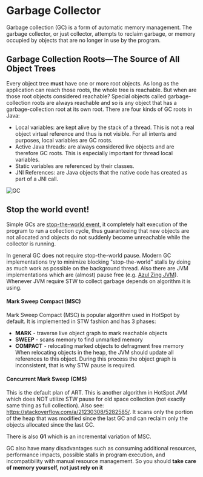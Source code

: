 # Garbage Collector

Garbage collection (GC) is a form of automatic memory management. The garbage collector, or just collector, attempts to reclaim garbage, or memory occupied by objects that are no longer in use by the program. 

## Garbage Collection Roots—The Source of All Object Trees

Every object tree **must** have one or more root objects. As long as the application can reach those roots, the whole tree is reachable. But when are those root objects considered reachable? Special objects called garbage-collection roots are always reachable and so is any object that has a garbage-collection root at its own root. There are four kinds of GC roots in Java:

* Local variables: are kept alive by the stack of a thread. This is not a real object virtual reference and thus is not visible. For all intents and purposes, local variables are GC roots.
* Active Java threads: are always considered live objects and are therefore GC roots. This is especially important for thread local variables.
* Static variables are referenced by their classes.
* JNI References: are Java objects that the native code has created as part of a JNI call.

![GC](../resources/gc_with_leaks.png "GC")


## Stop the world event!

Simple GCs are [stop-the-world event](https://en.wikipedia.org/wiki/Tracing_garbage_collection#Stop-the-world_vs._incremental_vs._concurrent), it completely halt execution of the program to run a collection cycle, thus guaranteeing that new objects are not allocated and objects do not suddenly become unreachable while the collector is running.

In general GC does not require stop-the-world pause. Modern GC implementations try to minimize blocking "stop-the-world" stalls by doing as much work as possible on the background thread. Also there are JVM implementations which are (almost) pause free (e.g. [Azul Zing JVM](https://www.azul.com/products/zing/)). Whenever JVM require STW to collect garbage depends on algorithm it is using. 

#### Mark Sweep Compact (MSC)

Mark Sweep Compact (MSC) is popular algorithm used in HotSpot by default. It is implemented in STW fashion and has 3 phases:
* **MARK** - traverse live object graph to mark reachable objects
* **SWEEP** - scans memory to find unmarked memory
* **COMPACT** - relocating marked objects to defragment free memory
When relocating objects in the heap, the JVM should update all references to this object. During this process the object graph is inconsistent, that is why STW pause is required.

#### Concurrent Mark Sweep (CMS)

This is the default plan of ART. This is another algorithm in HotSpot JVM which does NOT utilize STW pause for old space collection (not exactly same thing as full collection). Also see: https://stackoverflow.com/a/21230308/5282585/. It scans only the portion of the heap that was modified since the last GC and can reclaim only the objects allocated since the last GC.

There is also **G1** which is an incremental variation of MSC.

GC also have many disadvantages such as consuming additional resources, performance impacts, possible stalls in program execution, and incompatibility with manual resource management. So you should **take care of memory yourself, not just rely on it**
